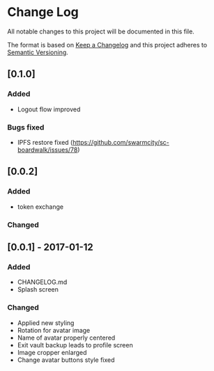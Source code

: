 # Change Log
All notable changes to this project will be documented in this file.

The format is based on [Keep a Changelog](http://keepachangelog.com/) 
and this project adheres to [Semantic Versioning](http://semver.org/).

## [0.1.0]
### Added
- Logout flow improved

### Bugs fixed
- IPFS restore fixed (https://github.com/swarmcity/sc-boardwalk/issues/78)

## [0.0.2]
### Added
- token exchange

### Changed

## [0.0.1] - 2017-01-12
### Added
- CHANGELOG.md
- Splash screen

### Changed
- Applied new styling
- Rotation for avatar image
- Name of avatar properly centered
- Exit vault backup leads to profile screen
- Image cropper enlarged
- Change avatar buttons style fixed
